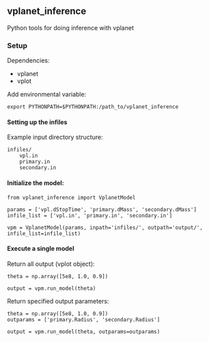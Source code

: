 ## vplanet_inference

Python tools for doing inference with vplanet

### Setup

Dependencies:
- vplanet
- vplot

Add environmental variable:
```
export PYTHONPATH=$PYTHONPATH:/path_to/vplanet_inference
```

#### Setting up the infiles
Example input directory structure:
```
infiles/
    vpl.in
    primary.in
    secondary.in
```

#### Initialize the model:
```
from vplanet_inference import VplanetModel

params = ['vpl.dStopTime', 'primary.dMass', 'secondary.dMass']
infile_list = ['vpl.in', 'primary.in', 'secondary.in']

vpm = VplanetModel(params, inpath='infiles/', outpath='output/', infile_list=infile_list)
```

#### Execute a single model
Return all output (vplot object):
```
theta = np.array([5e8, 1.0, 0.9])

output = vpm.run_model(theta)
```

Return specified output parameters:
```
theta = np.array([5e8, 1.0, 0.9])
outparams = ['primary.Radius', 'secondary.Radius']

output = vpm.run_model(theta, outparams=outparams)
```